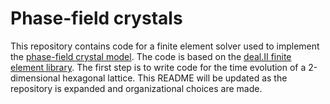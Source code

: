 Phase-field crystals
====================

This repository contains code for a finite element solver used to implement the [phase-field crystal model](https://doi.org/10.1103/PhysRevB.97.054113).
The code is based on the [deal.II finite element library](dealii.org).
The first step is to write code for the time evolution of a 2-dimensional hexagonal lattice.
This README will be updated as the repository is expanded and organizational choices are made.
